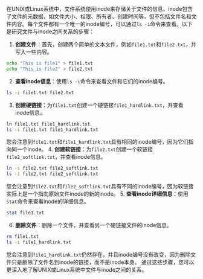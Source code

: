 在UNIX或Linux系统中，文件系统使用inode来存储关于文件的信息。inode包含了文件的元数据，如文件大小、权限、所有者、创建时间等，但不包括文件名和文件内容。每个文件都有一个唯一的inode编号，可以通过`ls -i`命令来查看。以下是研究文件与inode之间关系的步骤：
1. **创建文件**：首先，创建两个简单的文本文件，例如`file1.txt`和`file2.txt`，并写入一些内容。
```bash
echo "This is file1" > file1.txt
echo "This is file2" > file2.txt
```
2. **查看inode信息**：使用`ls -i`命令来查看文件和它们的inode编号。
```bash
ls -i file1.txt file2.txt
```
3. **创建硬链接**：为`file1.txt`创建一个硬链接`file1_hardlink.txt`，并查看inode信息。
```bash
ln file1.txt file1_hardlink.txt
ls -i file1.txt file1_hardlink.txt
```
您会注意到`file1.txt`和`file1_hardlink.txt`具有相同的inode编号，因为它们指向同一个inode。
4. **创建软链接**：为`file2.txt`创建一个软链接`file2_softlink.txt`，并查看inode信息。
```bash
ln -s file2.txt file2_softlink.txt
ls -i file2.txt file2_softlink.txt
```
您会注意到`file2.txt`和`file2_softlink.txt`具有不同的inode编号，因为软链接实际上是一个指向原始文件inode的新的inode。
5. **查看inode详细信息**：使用`stat`命令来查看inode的详细信息。
```bash
stat file1.txt
```
6. **删除文件**：删除一个文件，并查看另一个硬链接文件的inode信息。
```bash
rm file1.txt
ls -i file1_hardlink.txt
```
您会注意到`file1_hardlink.txt`仍然存在，并且inode编号没有改变，因为删除文件只是删除了文件名到inode的链接，而不是inode本身。
通过这些步骤，您可以更深入地了解UNIX或Linux系统中文件与inode之间的关系。
